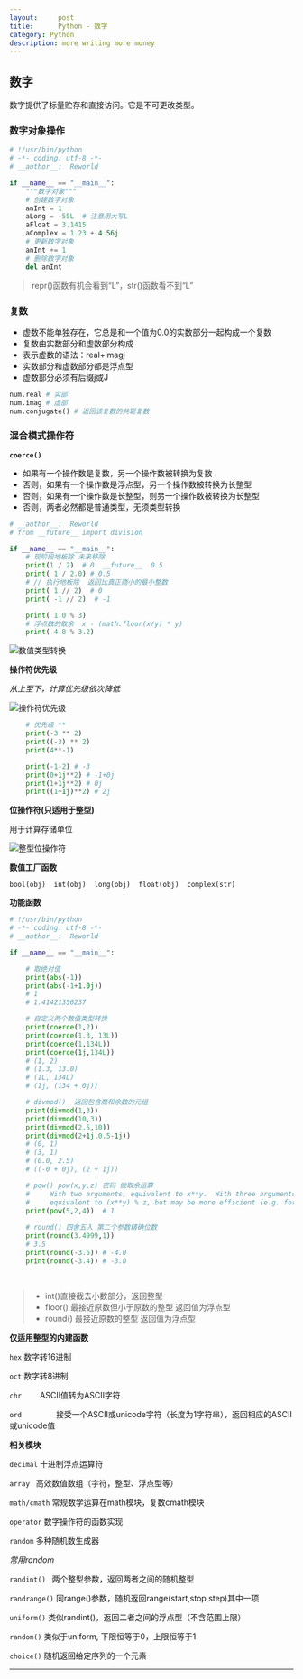 ```yaml
---
layout:     post
title:      Python - 数字
category: Python
description: more writing more money
---
```



## 数字

数字提供了标量贮存和直接访问。它是不可更改类型。

###  数字对象操作

~~~python
# !/usr/bin/python
# -*- coding: utf-8 -*-
# __author__:  Reworld

if __name__ == "__main__":
    """数字对象"""
    # 创建数字对象
    anInt = 1
    aLong = -55L  # 注意用大写L
    aFloat = 3.1415
    aComplex = 1.23 + 4.56j
    # 更新数字对象
    anInt += 1
    # 删除数字对象
    del anInt
~~~

>repr()函数有机会看到“L”，str()函数看不到“L”

### 复数

* 虚数不能单独存在，它总是和一个值为0.0的实数部分一起构成一个复数
* 复数由实数部分和虚数部分构成
* 表示虚数的语法：real+imagj
* 实数部分和虚数部分都是浮点型
* 虚数部分必须有后缀j或J

~~~python
num.real # 实部
num.imag # 虚部
num.conjugate() # 返回该复数的共轭复数
~~~

### 混合模式操作符

**`coerce()`**

* 如果有一个操作数是复数，另一个操作数被转换为复数
* 否则，如果有一个操作数是浮点型，另一个操作数被转换为长整型
* 否则，如果有一个操作数是长整型，则另一个操作数被转换为长整型
* 否则，两者必然都是普通类型，无须类型转换

~~~python
# __author__:  Reworld
# from __future__ import division

if __name__ == "__main__":
    # 现阶段地板除 未来移除
    print(1 / 2)  # 0  __future__  0.5
    print( 1 / 2.0) # 0.5
    # // 执行地板除  返回比真正商小的最小整数
    print( 1 // 2)  # 0
    print( -1 // 2)  # -1

    print( 1.0 % 3)
    # 浮点数的取余  x - (math.floor(x/y) * y)
    print( 4.8 % 3.2)
~~~



![数值类型转换][1]

**操作符优先级**

*从上至下，计算优先级依次降低*

![操作符优先级][2]



~~~python
    # 优先级 **
    print(-3 ** 2)
    print((-3) ** 2)
    print(4**-1)

    print(-1-2) # -3
    print(0+1j**2) # -1+0j
    print(1+1j**2) # 0j
    print((1+1j)**2) # 2j
~~~

**位操作符(只适用于整型)**

用于计算存储单位

![整型位操作符][3]

**数值工厂函数**

`bool(obj)  int(obj)  long(obj)  float(obj)  complex(str)`

**功能函数**

~~~python
# !/usr/bin/python
# -*- coding: utf-8 -*-
# __author__:  Reworld

if __name__ == "__main__":

    # 取绝对值
    print(abs(-1))
    print(abs(-1+1.0j))
    # 1
    # 1.41421356237

    # 自定义两个数值类型转换
    print(coerce(1,2))
    print(coerce(1.3, 13L))
    print(coerce(1,134L))
    print(coerce(1j,134L))
    # (1, 2)
    # (1.3, 13.0)
    # (1L, 134L)
    # (1j, (134 + 0j))

    # divmod()  返回包含商和余数的元组
    print(divmod(1,3))
    print(divmod(10,3))
    print(divmod(2.5,10))
    print(divmod(2+1j,0.5-1j))
    # (0, 1)
    # (3, 1)
    # (0.0, 2.5)
    # ((-0 + 0j), (2 + 1j))

    # pow() pow(x,y,z) 密码 做取余运算
    #     With two arguments, equivalent to x**y.  With three arguments,
    #     equivalent to (x**y) % z, but may be more efficient (e.g. for longs).
    print(pow(5,2,4))  # 1
    
    # round() 四舍五入 第二个参数精确位数
    print(round(3.4999,1))
    # 3.5
    print(round(-3.5)) # -4.0
    print(round(-3.4)) # -3.0
    
    
~~~

>* int()直接截去小数部分，返回整型
>* floor() 最接近原数但小于原数的整型  返回值为浮点型
>* round() 最接近原数的整型  返回值为浮点型

**仅适用整型的内建函数**

`hex`  数字转16进制

`oct`   数字转8进制

`chr  	`    ASCII值转为ASCII字符

`ord        `   接受一个ASCII或unicode字符（长度为1字符串），返回相应的ASCII或unicode值

**相关模块**

`decimal`   十进制浮点运算符

`array `    高效数值数组（字符，整型、浮点型等）

`math/cmath`  常规数学运算在math模块，复数cmath模块

`operator`  数字操作符的函数实现

`random` 多种随机数生成器

*常用random*

`randint() `    两个整型参数，返回两者之间的随机整型

`randrange()`  同range()参数，随机返回range(start,stop,step)其中一项

`uniform()`  类似randint()，返回二者之间的浮点型（不含范围上限）

`random()`  类似于uniform, 下限恒等于0，上限恒等于1

`choice()` 随机返回给定序列的一个元素

------

[1]: http://img.iyzh.club/python/numConver.jpg
[2]: http://img.iyzh.club/python/intOperation.jpg
[3]: http://img.iyzh.club/python/intBiteOpr.jpg


